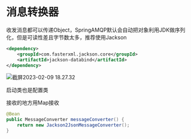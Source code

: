 # 消息转换器



收发消息都可以传递Object，SpringAMQP默认会自动把对象利用JDK做序列化，但是可读性差且字节数太多，推荐使用Jackson

```xml
<dependency>
    <groupId>com.fasterxml.jackson.core</groupId>
    <artifactId>jackson-databind</artifactId>
</dependency>
```



![截屏2023-02-09 18.27.32](https://xingqiu-tuchuang-1256524210.cos.ap-shanghai.myqcloud.com/3978/%E6%88%AA%E5%B1%8F2023-02-09%2018.27.32.png)

启动类也是配置类



接收的地方用Map接收

```java
@Bean
public MessageConverter messageConverter() {
    return new Jackson2JsonMessageConverter();
}
```

